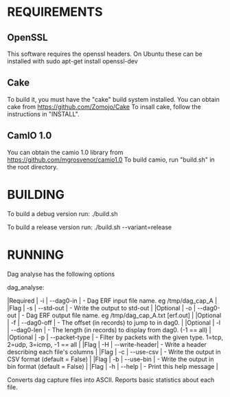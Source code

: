 REQUIREMENTS
============

OpenSSL
-------
This software requires the openssl headers. On Ubuntu these can be installed with 
sudo apt-get install openssl-dev

Cake
-----
To build it, you must have the "cake" build system installed. 
You can obtain cake from https://github.com/Zomojo/Cake
To insall cake, follow the instructions in "INSTALL".

CamIO 1.0
---------
You can obtain the camio 1.0 library from
https://github.com/mgrosvenor/camio1.0
To build camio, run "build.sh" in the root directory.

BUILDING
========
To build a debug version run:
./build.sh

To build a release version run:
./build.sh --variant=release

RUNNING
=======

Dag analyse has the following options  

dag_analyse:  

|Required | -i  | --dag0-in     |   - Dag ERF input file name. eg /tmp/dag_cap_A  |
|Flag     | -s  | --std-out     |    - Write the output to std-out  |
|Optional | -o  | --dag0-out    |    - Dag ERF output file name. eg /tmp/dag_cap_A.txt [erf.out]  |
|Optional | -f  | --dag0-off    |    - The offset (in records) to jump to in dag0.  |
|Optional | -l  | --dag0-len    |    - The length (in records) to display from dag0. (-1 == all)  |
|Optional | -p  | --packet-type |    - Filter by packets with the given type. 1=tcp, 2=udp, 3=icmp, -1 == all  |
|Flag     | -H  | --write-header|    - Write a header describing each file's columns  |
|Flag     | -c  | --use-csv     |    - Write the output in CSV format (default = False) | 
|Flag     | -b  | --use-bin     |    - Write the output in bin format (default = False)  |
|Flag     | -h  | --help        |    - Print this help message  |
  
Converts dag capture files into ASCII. Reports basic statistics about each file.

